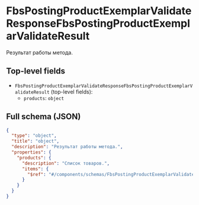 # FbsPostingProductExemplarValidateResponseFbsPostingProductExemplarValidateResult

Результат работы метода.

## Top-level fields
- `FbsPostingProductExemplarValidateResponseFbsPostingProductExemplarValidateResult` (top-level fields):
  - `products`: `object`

## Full schema (JSON)
```json
{
  "type": "object",
  "title": "object",
  "description": "Результат работы метода.",
  "properties": {
    "products": {
      "description": "Список товаров.",
      "items": {
        "$ref": "#/components/schemas/FbsPostingProductExemplarValidateResponseFbsPostingProductExemplarValidateResultProduct"
      }
    }
  }
}
```
